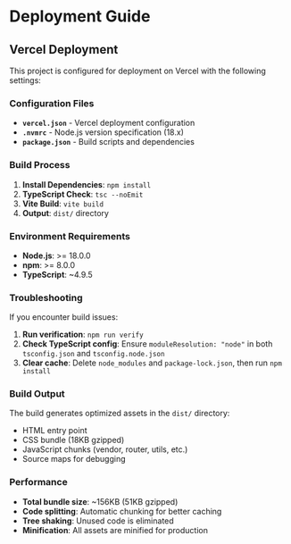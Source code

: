 # Deployment Guide

## Vercel Deployment

This project is configured for deployment on Vercel with the following settings:

### Configuration Files

- **`vercel.json`** - Vercel deployment configuration
- **`.nvmrc`** - Node.js version specification (18.x)
- **`package.json`** - Build scripts and dependencies

### Build Process

1. **Install Dependencies**: `npm install`
2. **TypeScript Check**: `tsc --noEmit`
3. **Vite Build**: `vite build`
4. **Output**: `dist/` directory

### Environment Requirements

- **Node.js**: >= 18.0.0
- **npm**: >= 8.0.0
- **TypeScript**: ~4.9.5

### Troubleshooting

If you encounter build issues:

1. **Run verification**: `npm run verify`
2. **Check TypeScript config**: Ensure `moduleResolution: "node"` in both `tsconfig.json` and `tsconfig.node.json`
3. **Clear cache**: Delete `node_modules` and `package-lock.json`, then run `npm install`

### Build Output

The build generates optimized assets in the `dist/` directory:
- HTML entry point
- CSS bundle (18KB gzipped)
- JavaScript chunks (vendor, router, utils, etc.)
- Source maps for debugging

### Performance

- **Total bundle size**: ~156KB (51KB gzipped)
- **Code splitting**: Automatic chunking for better caching
- **Tree shaking**: Unused code is eliminated
- **Minification**: All assets are minified for production 